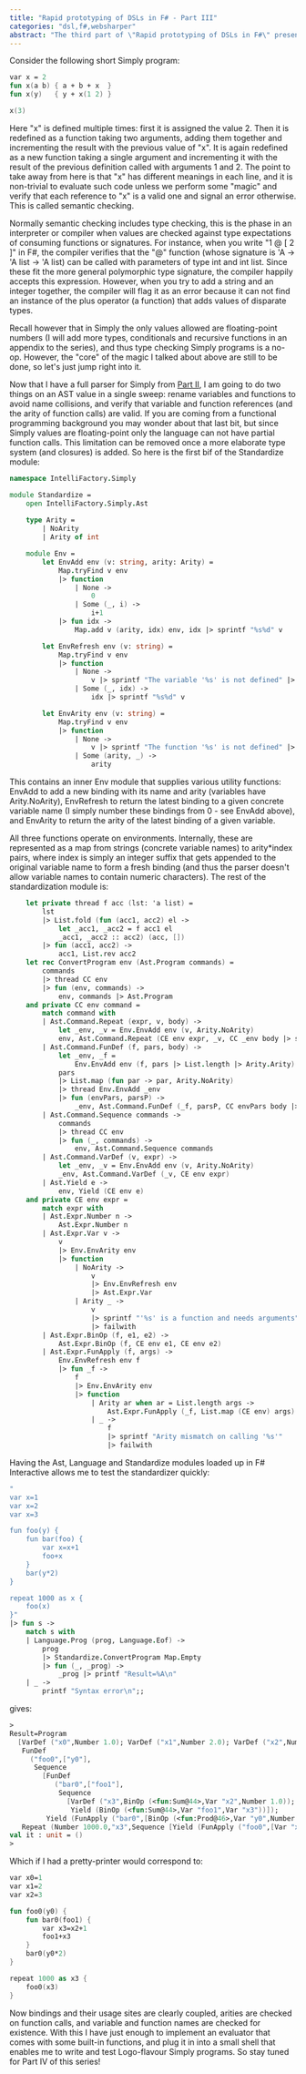 ```yaml
---
title: "Rapid prototyping of DSLs in F# - Part III"
categories: "dsl,f#,websharper"
abstract: "The third part of \"Rapid prototyping of DSLs in F#\" presents the semantic checker for Simply, a small programming language with functions and expressions."
---
```

Consider the following short Simply program:

```fsharp
var x = 2
fun x(a b) { a + b + x  }
fun x(y)   { y + x(1 2) }

x(3)
```

Here "x" is defined multiple times: first it is assigned the value 2. Then it is redefined as a function taking two arguments, adding them together and incrementing the result with the previous value of "x". It is again redefined as a new function taking a single argument and incrementing it with the result of the previous definition called with arguments 1 and 2. The point to take away from here is that "x" has different meanings in each line, and it is non-trivial to evaluate such code unless we perform some "magic" and verify that each reference to "x" is a valid one and signal an error otherwise. This is called semantic checking.

Normally semantic checking includes type checking, this is the phase in an interpreter or compiler when values are checked against type expectations of consuming functions or signatures. For instance, when you write "1 @ [ 2 ]" in F#, the compiler verifies that the "@" function (whose signature is 'A -> 'A list -> 'A list) can be called with parameters of type int and int list. Since these fit the more general polymorphic type signature, the compiler happily accepts this expression. However, when you try to add a string and an integer together, the compiler will flag it as an error because it can not find an instance of the plus operator (a function) that adds values of disparate types.

Recall however that in Simply the only values allowed are floating-point numbers (I will add more types, conditionals and recursive functions in an appendix to the series), and thus type checking Simply programs is a no-op. However, the "core" of the magic I talked about above are still to be done, so let's just jump right into it.

Now that I have a full parser for Simply from [Part II](//intellifactory.com/user/granicz/20090622-rapid-prototyping-of-dsls-in-f-part-ii), I am going to do two things on an AST value in a single sweep: rename variables and functions to avoid name collisions, and verify that variable and function references (and the arity of function calls) are valid. If you are coming from a functional programming background you may wonder about that last bit, but since Simply values are floating-point only the language can not have partial function calls. This limitation can be removed once a more elaborate type system (and closures) is added. So here is the first bif of the Standardize module:

```fsharp
namespace IntelliFactory.Simply

module Standardize =
    open IntelliFactory.Simply.Ast
    
    type Arity =
        | NoArity
        | Arity of int

    module Env =
        let EnvAdd env (v: string, arity: Arity) =
            Map.tryFind v env
            |> function
                | None ->
                    0
                | Some (_, i) ->
                    i+1
            |> fun idx ->
                Map.add v (arity, idx) env, idx |> sprintf "%s%d" v

        let EnvRefresh env (v: string) =
            Map.tryFind v env
            |> function
                | None ->
                    v |> sprintf "The variable '%s' is not defined" |> failwith
                | Some (_, idx) ->
                    idx |> sprintf "%s%d" v

        let EnvArity env (v: string) =
            Map.tryFind v env
            |> function
                | None ->
                    v |> sprintf "The function '%s' is not defined" |> failwith
                | Some (arity, _) ->
                    arity
```

This contains an inner Env module that supplies various utility functions: EnvAdd to add a new binding with its name and arity (variables have Arity.NoArity), EnvRefresh to return the latest binding to a given concrete variable name (I simply number these bindings from 0 - see EnvAdd above), and EnvArity to return the arity of the latest binding of a given variable.

All three functions operate on environments. Internally, these are represented as a map from strings (concrete variable names) to arity*index pairs, where index is simply an integer suffix that gets appended to the original variable name to form a fresh binding (and thus the parser doesn't allow variable names to contain numeric characters). The rest of the standardization module is:

```fsharp
    let private thread f acc (lst: 'a list) =
        lst
        |> List.fold (fun (acc1, acc2) el ->
            let _acc1, _acc2 = f acc1 el
            _acc1, _acc2 :: acc2) (acc, [])
        |> fun (acc1, acc2) ->
            acc1, List.rev acc2
    let rec ConvertProgram env (Ast.Program commands) =
        commands
        |> thread CC env
        |> fun (env, commands) ->
            env, commands |> Ast.Program
    and private CC env command =
        match command with
        | Ast.Command.Repeat (expr, v, body) ->
            let _env, _v = Env.EnvAdd env (v, Arity.NoArity)
            env, Ast.Command.Repeat (CE env expr, _v, CC _env body |> snd)
        | Ast.Command.FunDef (f, pars, body) ->
            let _env, _f =
                Env.EnvAdd env (f, pars |> List.length |> Arity.Arity)
            pars
            |> List.map (fun par -> par, Arity.NoArity)
            |> thread Env.EnvAdd _env
            |> fun (envPars, parsP) ->
                _env, Ast.Command.FunDef (_f, parsP, CC envPars body |> snd)
        | Ast.Command.Sequence commands ->
            commands
            |> thread CC env
            |> fun (_, commands) ->
                env, Ast.Command.Sequence commands
        | Ast.Command.VarDef (v, expr) ->
            let _env, _v = Env.EnvAdd env (v, Arity.NoArity)
            _env, Ast.Command.VarDef (_v, CE env expr)
        | Ast.Yield e ->
            env, Yield (CE env e)
    and private CE env expr =
        match expr with
        | Ast.Expr.Number n ->
            Ast.Expr.Number n
        | Ast.Expr.Var v ->
            v
            |> Env.EnvArity env
            |> function
                | NoArity ->
                    v
                    |> Env.EnvRefresh env
                    |> Ast.Expr.Var
                | Arity _ ->
                    v
                    |> sprintf "'%s' is a function and needs arguments"
                    |> failwith
        | Ast.Expr.BinOp (f, e1, e2) ->
            Ast.Expr.BinOp (f, CE env e1, CE env e2)
        | Ast.Expr.FunApply (f, args) ->
            Env.EnvRefresh env f
            |> fun _f ->
                f
                |> Env.EnvArity env
                |> function
                    | Arity ar when ar = List.length args ->
                        Ast.Expr.FunApply (_f, List.map (CE env) args)
                    | _ ->
                        f
                        |> sprintf "Arity mismatch on calling '%s'"
                        |> failwith
```

Having the Ast, Language and Standardize modules loaded up in F# Interactive allows me to test the standardizer quickly:

```fsharp
"
var x=1
var x=2
var x=3

fun foo(y) {
    fun bar(foo) {
        var x=x+1
        foo+x
    }
    bar(y*2)
}

repeat 1000 as x {
    foo(x)
}"
|> fun s ->
    match s with
    | Language.Prog (prog, Language.Eof) ->
        prog
        |> Standardize.ConvertProgram Map.Empty
        |> fun (_, _prog) ->
            _prog |> printf "Result=%A\n"
    | _ ->
        printf "Syntax error\n";;
```

gives:

```fsharp
> 
Result=Program
  [VarDef ("x0",Number 1.0); VarDef ("x1",Number 2.0); VarDef ("x2",Number 3.0);
   FunDef
     ("foo0",["y0"],
      Sequence
        [FunDef
           ("bar0",["foo1"],
            Sequence
              [VarDef ("x3",BinOp (<fun:Sum@44>,Var "x2",Number 1.0));
               Yield (BinOp (<fun:Sum@44>,Var "foo1",Var "x3"))]);
         Yield (FunApply ("bar0",[BinOp (<fun:Prod@46>,Var "y0",Number 2.0)]))]);
   Repeat (Number 1000.0,"x3",Sequence [Yield (FunApply ("foo0",[Var "x3"]))])]
val it : unit = ()
>

```

Which if I had a pretty-printer would correspond to:

```fsharp
var x0=1
var x1=2
var x2=3

fun foo0(y0) {
    fun bar0(foo1) {
        var x3=x2+1
        foo1+x3
    }
    bar0(y0*2)
}

repeat 1000 as x3 {
    foo0(x3)
}
```

Now bindings and their usage sites are clearly coupled, arities are checked on function calls, and variable and function names are checked for existence. With this I have just enough to implement an evaluator that comes with some built-in functions, and plug it in into a small shell that enables me to write and test Logo-flavour Simply programs. So stay tuned for Part IV of this series!
